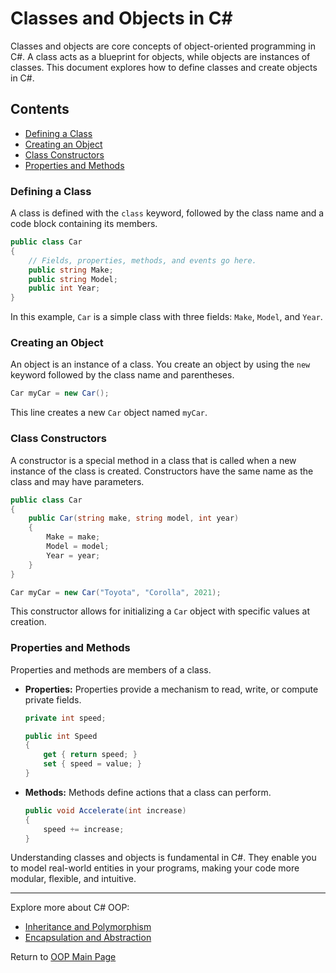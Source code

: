 # Classes and Objects in C#

Classes and objects are core concepts of object-oriented programming in C#. A class acts as a blueprint for objects, while objects are instances of classes. This document explores how to define classes and create objects in C#.

## Contents

- [Defining a Class](#defining-a-class)
- [Creating an Object](#creating-an-object)
- [Class Constructors](#class-constructors)
- [Properties and Methods](#properties-and-methods)

### Defining a Class

A class is defined with the `class` keyword, followed by the class name and a code block containing its members.

```csharp
public class Car
{
    // Fields, properties, methods, and events go here.
    public string Make;
    public string Model;
    public int Year;
}
```

In this example, `Car` is a simple class with three fields: `Make`, `Model`, and `Year`.

### Creating an Object

An object is an instance of a class. You create an object by using the `new` keyword followed by the class name and parentheses.

```csharp
Car myCar = new Car();
```

This line creates a new `Car` object named `myCar`.

### Class Constructors

A constructor is a special method in a class that is called when a new instance of the class is created. Constructors have the same name as the class and may have parameters.

```csharp
public class Car
{
    public Car(string make, string model, int year)
    {
        Make = make;
        Model = model;
        Year = year;
    }
}

Car myCar = new Car("Toyota", "Corolla", 2021);
```

This constructor allows for initializing a `Car` object with specific values at creation.

### Properties and Methods

Properties and methods are members of a class.

- **Properties:** Properties provide a mechanism to read, write, or compute private fields.
  
  ```csharp
  private int speed;

  public int Speed
  {
      get { return speed; }
      set { speed = value; }
  }
  ```

- **Methods:** Methods define actions that a class can perform.
  
  ```csharp
  public void Accelerate(int increase)
  {
      speed += increase;
  }
  ```

Understanding classes and objects is fundamental in C#. They enable you to model real-world entities in your programs, making your code more modular, flexible, and intuitive.

---

Explore more about C# OOP:
- [Inheritance and Polymorphism](./Inheritance_and_Polymorphism.md)
- [Encapsulation and Abstraction](./Encapsulation_and_Abstraction.md)

Return to [OOP Main Page](./README.md)
